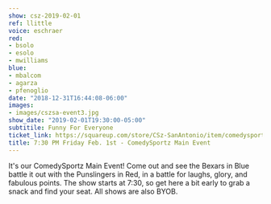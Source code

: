 ```yaml
---
show: csz-2019-02-01
ref: llittle
voice: eschraer
red:
- bsolo
- esolo
- mwilliams
blue:
- mbalcom
- agarza
- pfenoglio
date: "2018-12-31T16:44:08-06:00"
images:
- images/cszsa-event3.jpg
show_date: "2019-02-01T19:30:00-05:00"
subtitile: Funny For Everyone
ticket_link: https://squareup.com/store/CSz-SanAntonio/item/comedysportz-friday-night-23
title: 7:30 PM Friday Feb. 1st - ComedySportz Main Event
---
```


It's our ComedySportz Main Event! Come out and see the Bexars in Blue battle it out with the Punslingers in Red, in a battle for laughs, glory, and fabulous points. The show starts at 7:30, so get here a bit early to grab a snack and find your seat. All shows are also BYOB.
